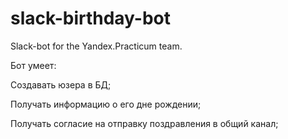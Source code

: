 # slack-birthday-bot
Slack-bot for the Yandex.Practicum team.

Бот умеет:

Создавать юзера в БД;

Получать информацию о его дне рождении;

Получать согласие на отправку поздравления в общий канал;

